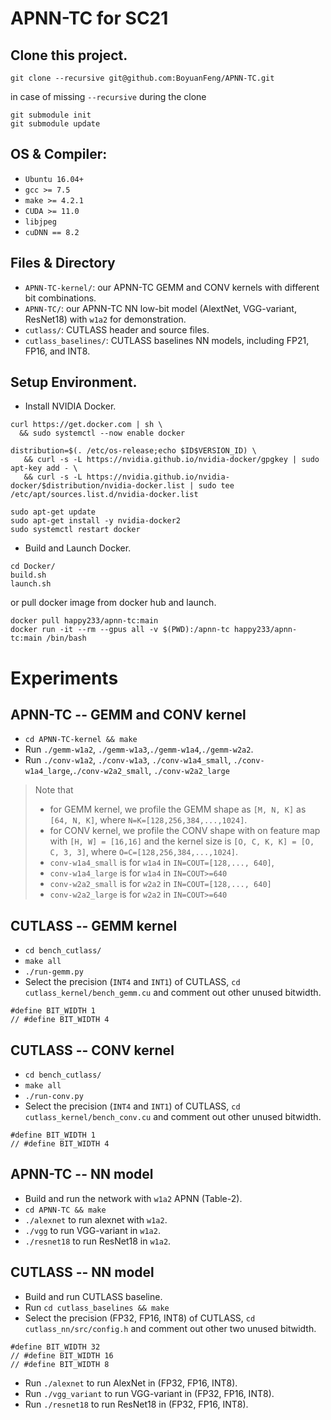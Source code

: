 # APNN-TC for SC21


## Clone this project.
```
git clone --recursive git@github.com:BoyuanFeng/APNN-TC.git
```
in case of missing `--recursive` during the clone
```
git submodule init
git submodule update
```

## OS & Compiler:
+ `Ubuntu 16.04+`
+ `gcc >= 7.5`
+ `make >= 4.2.1`
+ `CUDA >= 11.0`
+ `libjpeg`
+ `cuDNN == 8.2`

## Files & Directory
+ `APNN-TC-kernel/`: our APNN-TC GEMM and CONV kernels with different bit combinations.
+ `APNN-TC/`: our APNN-TC NN low-bit model (AlextNet, VGG-variant, ResNet18) with `w1a2` for demonstration.
+ `cutlass/`: CUTLASS header and source files.
+ `cutlass_baselines/`: CUTLASS baselines NN models, including FP21, FP16, and INT8.


## Setup Environment.
+ Install NVIDIA Docker.
```
curl https://get.docker.com | sh \
  && sudo systemctl --now enable docker

distribution=$(. /etc/os-release;echo $ID$VERSION_ID) \
   && curl -s -L https://nvidia.github.io/nvidia-docker/gpgkey | sudo apt-key add - \
   && curl -s -L https://nvidia.github.io/nvidia-docker/$distribution/nvidia-docker.list | sudo tee /etc/apt/sources.list.d/nvidia-docker.list

sudo apt-get update
sudo apt-get install -y nvidia-docker2
sudo systemctl restart docker
```

+ Build and Launch Docker.
```
cd Docker/
build.sh
launch.sh
```
or pull docker image from docker hub and launch.
```
docker pull happy233/apnn-tc:main
docker run -it --rm --gpus all -v $(PWD):/apnn-tc happy233/apnn-tc:main /bin/bash
```

# Experiments
## APNN-TC -- GEMM and CONV kernel
+ `cd APNN-TC-kernel && make`
+ Run `./gemm-w1a2`, `./gemm-w1a3`,`./gemm-w1a4`,`./gemm-w2a2`.
+ Run `./conv-w1a2`, `./conv-w1a3`, `./conv-w1a4_small`, `./conv-w1a4_large`,`./conv-w2a2_small`, `./conv-w2a2_large`
> Note that 
> + for GEMM kernel, we profile the GEMM shape as `[M, N, K]` as `[64, N, K]`, where `N=K=[128,256,384,...,1024]`.
> + for CONV kernel, we profile the CONV shape with on feature map with `[H, W] = [16,16]` and the kernel size is `[O, C, K, K] = [O, C, 3, 3]`, where `O=C=[128,256,384,...,1024]`. 
> + `conv-w1a4_small` is for `w1a4` in `IN=COUT=[128,..., 640]`, 
> + `conv-w1a4_large` is for `w1a4` in `IN=COUT>=640`
> + `conv-w2a2_small` is for `w2a2` in `IN=COUT=[128,..., 640]`
> + `conv-w2a2_large` is for `w2a2` in `IN=COUT>=640`

## CUTLASS -- GEMM kernel
+ `cd bench_cutlass/`
+ `make all`
+ `./run-gemm.py`
+  Select the precision (`INT4` and `INT1`) of CUTLASS, `cd cutlass_kernel/bench_gemm.cu` and comment out other unused bitwidth.
```
#define BIT_WIDTH 1
// #define BIT_WIDTH 4
```

## CUTLASS -- CONV kernel
+ `cd bench_cutlass/`
+ `make all`
+ `./run-conv.py`
+  Select the precision (`INT4` and `INT1`) of CUTLASS, `cd cutlass_kernel/bench_conv.cu` and comment out other unused bitwidth.
```
#define BIT_WIDTH 1
// #define BIT_WIDTH 4
```

## APNN-TC -- NN model  
+ Build and run the network with `w1a2` APNN (Table-2). 
+ `cd APNN-TC && make`
+ `./alexnet` to run alexnet with `w1a2`.
+ `./vgg` to run VGG-variant in `w1a2`. 
+ `./resnet18` to run ResNet18 in `w1a2`.

## CUTLASS -- NN model  
+ Build and run CUTLASS baseline.
+ Run `cd cutlass_baselines && make`
+  Select the precision (FP32, FP16, INT8) of CUTLASS, `cd cutlass_nn/src/config.h` and comment out other two unused bitwidth.
```
#define BIT_WIDTH 32
// #define BIT_WIDTH 16
// #define BIT_WIDTH 8
```

+ Run `./alexnet` to run AlexNet in (FP32, FP16, INT8).
+ Run `./vgg_variant` to run VGG-variant in (FP32, FP16, INT8).
+ Run `./resnet18` to run ResNet18 in (FP32, FP16, INT8).